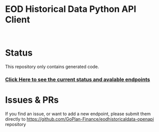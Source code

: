 # EOD Historical Data Python API Client


```bash
 
```

# Status

This repository only contains generated code. 

### [Click Here to see the current status and avalable endpoints](https://github.com/GoPlan-Finance/eodhistoricaldata-openapi)



# Issues & PRs 

If you find an issue, or want to add a new endpoint, please submit them directly to https://github.com/GoPlan-Finance/eodhistoricaldata-openapi repository


